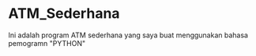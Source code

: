 # ATM_Sederhana

Ini adalah program ATM sederhana yang saya buat menggunakan bahasa pemogramn "PYTHON"
